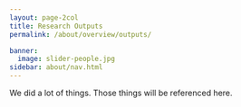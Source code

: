 ```yaml
---
layout: page-2col
title: Research Outputs
permalink: /about/overview/outputs/

banner:
  image: slider-people.jpg
sidebar: about/nav.html
---
```

We did a lot of things. Those things will be referenced here.
